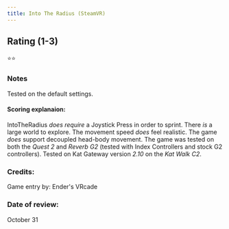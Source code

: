 ```yaml
---
title: Into The Radius (SteamVR)
---
```


## Rating (1-3)
⭐⭐

### Notes
Tested on the default settings.

#### Scoring explanaion:
IntoTheRadius *does require* a Joystick Press in order to sprint.
There *is* a large world to explore.
The movement speed *does* feel realistic.
The game *does* support decoupled head-body movement.
The game was tested on both the *Quest 2* and *Reverb G2* (tested with Index Controllers and stock G2 controllers).
Tested on Kat Gateway version *2.10* on the *Kat Walk C2*.

### Credits:
Game entry by: Ender's VRcade

### Date of review:
October 31

